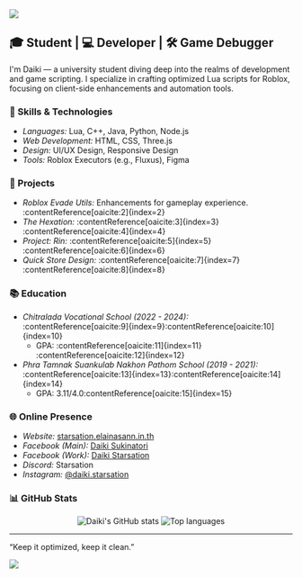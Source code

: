 <img src="https://capsule-render.vercel.app/api?type=waving&color=0:1a1a1a,100:2b2b2b&height=180&section=header&text=Hey%20there,%20I'm%20Daiki!&fontSize=30&fontColor=ffffff&animation=fadeIn" />

## 🎓 Student | 💻 Developer | 🛠️ Game Debugger

I'm Daiki — a university student diving deep into the realms of development and game scripting. I specialize in crafting optimized Lua scripts for Roblox, focusing on client-side enhancements and automation tools.

### 🧰 Skills & Technologies
- *Languages:* Lua, C++, Java, Python, Node.js
- *Web Development:* HTML, CSS, Three.js
- *Design:* UI/UX Design, Responsive Design
- *Tools:* Roblox Executors (e.g., Fluxus), Figma

### 🚀 Projects
- *Roblox Evade Utils:* Enhancements for gameplay experience.&#8203;:contentReference[oaicite:2]{index=2}
- *The Hexation:* :contentReference[oaicite:3]{index=3}&#8203;:contentReference[oaicite:4]{index=4}
- *Project: Rin:* :contentReference[oaicite:5]{index=5}&#8203;:contentReference[oaicite:6]{index=6}
- *Quick Store Design:* :contentReference[oaicite:7]{index=7}&#8203;:contentReference[oaicite:8]{index=8}

### 📚 Education
- *Chitralada Vocational School (2022 - 2024):* :contentReference[oaicite:9]{index=9}&#8203;:contentReference[oaicite:10]{index=10}
  - GPA: :contentReference[oaicite:11]{index=11}&#8203;:contentReference[oaicite:12]{index=12}
- *Phra Tamnak Suankulab Nakhon Pathom School (2019 - 2021):* :contentReference[oaicite:13]{index=13}&#8203;:contentReference[oaicite:14]{index=14}
  - GPA: 3.11/4.0&#8203;:contentReference[oaicite:15]{index=15}

### 🌐 Online Presence
- *Website:* [starsation.elainasann.in.th](https://starsation.elainasann.in.th)
- *Facebook (Main):* [Daiki Sukinatori](https://www.facebook.com/share/18WkqTZi7V/)
- *Facebook (Work):* [Daiki Starsation](https://www.facebook.com/share/165dBsbuQV/)
- *Discord:* Starsation
- *Instagram:* [@daiki.starsation](https://www.instagram.com/daiki.starsation)

### 📊 GitHub Stats

<p align="center">
  <img src="https://github-readme-stats.vercel.app/api?username=DAIKICSZ&show_icons=true&theme=tokyonight" alt="Daiki's GitHub stats" />
  <img src="https://github-readme-stats.vercel.app/api/top-langs/?username=DAIKICSZ&layout=compact&theme=tokyonight" alt="Top languages" />
</p>

---

“Keep it optimized, keep it clean.”

<img src="https://capsule-render.vercel.app/api?type=waving&color=0:1a1a1a,100:2b2b2b&height=120&section=footer" />
